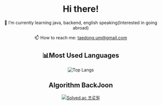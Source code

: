 
<!--
**TaeDongUm/taedongum** is a ✨ _special_ ✨ repository because its `README.md` (this file) appears on your GitHub profile.
-->
<div align="center">
  
# Hi there!

🌱 I’m currently learning java, backend, english speaking(Interested in going abroad) <br>


📫 How to reach me: taedong.um@gmail.com
  

## 📊Most Used Languages

![Top Langs](https://github-readme-stats.vercel.app/api/top-langs/?username=TaeDongUm&layout=compact&theme=onedark)
<!--
![TaeDongUm github-stats](https://stats.hyochan.dev/api/github-stats-advanced?login=TaeDongUm)
-->
<!--
[![Top Langs](https://github-readme-stats.vercel.app/api/top-langs/?username=TaeDongUm&hide=PowerShell,Batchfile&layout=compact)]
-->

## Algorithm BackJoon
[![Solved.ac 프로필](http://mazassumnida.wtf/api/v2/generate_badge?boj=etdong)](https://solved.ac/etdong)


</div>
